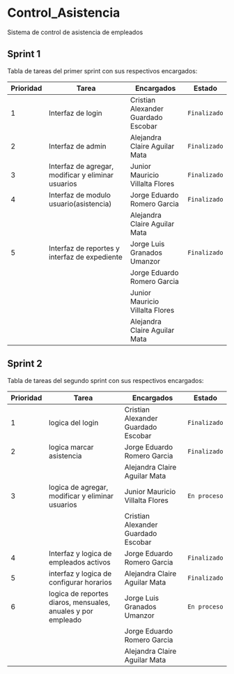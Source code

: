 # Control_Asistencia
Sistema de control de asistencia de empleados

## Sprint 1

Tabla de tareas del primer sprint con sus respectivos encargados:

|Prioridad|              Tarea  | Encargados                       |Estado                       |
|----------------|----------------|-------------------------------|-----------------------------|
|1   |Interfaz de login|Cristian Alexander Guardado Escobar     |`Finalizado`|
|2|Interfaz de admin|Alejandra Claire Aguilar Mata|`Finalizado`
|3|Interfaz de agregar, modificar y eliminar usuarios|Junior Mauricio Villalta Flores| `Finalizado`
|4|Interfaz de modulo usuario(asistencia)|Jorge Eduardo Romero Garcia | `Finalizado`|
|||Alejandra Claire Aguilar Mata||
|5   |Interfaz de reportes y interfaz de expediente|Jorge Luis Granados Umanzor      |`Finalizado`|
|||Jorge Eduardo Romero Garcia||
|||Junior Mauricio Villalta Flores||
|||Alejandra Claire Aguilar Mata||

## Sprint 2

Tabla de tareas del segundo sprint con sus respectivos encargados:

|Prioridad|              Tarea  | Encargados                       |Estado                       |
|----------------|----------------|-------------------------------|-----------------------------|
|1   |logica del login|Cristian Alexander Guardado Escobar     |`Finalizado`|
|2|logica marcar asistencia|Jorge Eduardo Romero Garcia|`Finalizado`
|||Alejandra Claire Aguilar Mata||
|3|logica de agregar, modificar y eliminar usuarios|Junior Mauricio Villalta Flores| `En proceso`
|||Cristian Alexander Guardado Escobar||
|4|Interfaz y logica de empleados activos|Jorge Eduardo Romero Garcia | `Finalizado`|
|5   |interfaz y logica de configurar horarios|Alejandra Claire Aguilar Mata     |`Finalizado`|
|6|logica de reportes diaros, mensuales, anuales y por  empleado|Jorge Luis Granados Umanzor  |`En proceso`|
|||Jorge Eduardo Romero Garcia||
|||Alejandra Claire Aguilar Mata||




